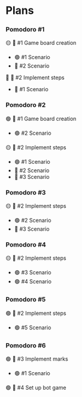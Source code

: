 # Plans

### Pomodoro #1

🟡 📘 #1 Game board creation

- 🟢 #1 Scenario
- 🔴 #2 Scenario

🔴 📘 #2 Implement steps

- 🔴 #1 Scenario

### Pomodoro #2

🟢 📘 #1 Game board creation

- 🟢 #2 Scenario

🟡 📘 #2 Implement steps

- 🟢 #1 Scenario
- 🔴 #2 Scenario
- 🔴 #3 Scenario

### Pomodoro #3

🟡 📘 #2 Implement steps

- 🟢 #2 Scenario
- 🔴 #3 Scenario

### Pomodoro #4

🟡 📘 #2 Implement steps

- 🟢 #3 Scenario
- 🟢 #4 Scenario

### Pomodoro #5

🟢 📘 #2 Implement steps

- 🟢 #5 Scenario

### Pomodoro #6

🟢 📘 #3 Implement marks

- 🟢 #1 Scenario

🟢 📘 #4 Set up bot game
